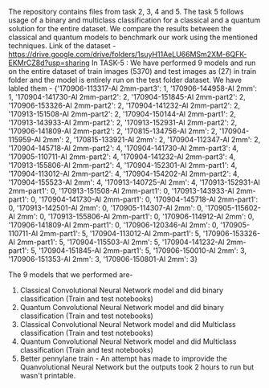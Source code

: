 The repository contains files from task 2, 3, 4 and 5. The task 5 follows usage of a binary and multiclass classification for a classical and a quantum solution for the entire dataset. We compare the results between the classical and quantum models to benchmark our work using the mentioned techniques.
Link of the dataset - https://drive.google.com/drive/folders/1suyH11AeLU66MSm2XM-6QFK-EKMrCZ8d?usp=sharing
In TASK-5 :
We have performed 9 models and run on the entire dataset of train images (5370) and test images as (27) in train folder and the model is entirely run on the test folder dataset. We have labled them -
{'170906-113317-Al 2mm-part3': 1,
 '170906-144958-Al 2mm': 1,
 '170904-141730-Al 2mm-part2': 2,
 '170904-151845-Al 2mm-part2': 2,
 '170906-153326-Al 2mm-part2': 2,
 '170904-141232-Al 2mm-part2': 2,
 '170913-151508-Al 2mm-part2': 2,
 '170904-150144-Al 2mm-part1': 2,
 '170913-143933-Al 2mm-part2': 2,
 '170913-152931-Al 2mm-part2': 2,
 '170906-141809-Al 2mm-part2': 2,
 '170815-134756-Al 2mm': 2,
 '170904-115959-Al 2mm': 2,
 '170815-133921-Al 2mm': 2,
 '170904-112347-Al 2mm': 2,
 '170904-145718-Al 2mm-part2': 4,
 '170904-141730-Al 2mm-part3': 4,
 '170905-110711-Al 2mm-part2': 4,
 '170904-141232-Al 2mm-part3': 4,
 '170913-155806-Al 2mm-part2': 4,
 '170904-152301-Al 2mm-part1': 4,
 '170904-113012-Al 2mm-part2': 4,
 '170904-154202-Al 2mm-part2': 4,
 '170904-155523-Al 2mm': 4,
 '170913-140725-Al 2mm': 4,
 '170913-152931-Al 2mm-part1': 0,
 '170913-151508-Al 2mm-part1': 0,
 '170913-143933-Al 2mm-part1': 0,
 '170904-141730-Al 2mm-part1': 0,
 '170904-145718-Al 2mm-part1': 0,
 '170913-142501-Al 2mm': 0,
 '170905-114307-Al 2mm': 0,
 '170905-115602-Al 2mm': 0,
 '170913-155806-Al 2mm-part1': 0,
 '170906-114912-Al 2mm': 0,
 '170906-141809-Al 2mm-part1': 0,
 '170906-120346-Al 2mm': 0,
 '170905-110711-Al 2mm-part1': 5,
 '170904-113012-Al 2mm-part1': 5,
 '170906-153326-Al 2mm-part1': 5,
 '170904-115503-Al 2mm': 5,
 '170904-141232-Al 2mm-part1': 5,
 '170904-151845-Al 2mm-part1': 5,
 '170906-150010-Al 2mm': 3,
 '170906-151353-Al 2mm': 3,
 '170906-150801-Al 2mm': 3}

 The 9 models that we performed are-
 1. Classical Convolutional Neural Network model and did binary classification (Train and test notebooks)
 2. Quantum Convolutional Neural Network model and did binary classification (Train and test notebooks)
 3. Classical Convolutional Neural Network model and did Multiclass classification (Train and test notebooks)
 4. Quantum Convolutional Neural Network model and did Multiclass classification (Train and test notebooks)
 5. Better pennylane train - An attempt has made to improvide the Quanvolutional Neural Network but the outputs took 2 hours to run but wasn't printable.
